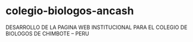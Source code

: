 # colegio-biologos-ancash
DESARROLLO DE LA PAGINA WEB INSTITUCIONAL PARA EL COLEGIO DE BIOLOGOS DE CHIMBOTE – PERU
